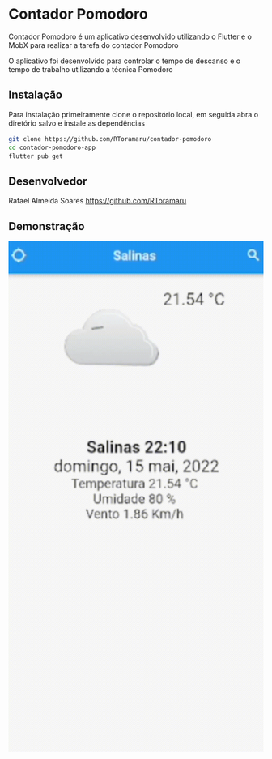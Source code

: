 # Contador Pomodoro


Contador Pomodoro é um aplicativo desenvolvido utilizando o Flutter e o MobX para realizar a tarefa do contador Pomodoro

O aplicativo foi desenvolvido para controlar o tempo de descanso e o tempo de trabalho utilizando a técnica Pomodoro


## Instalação

Para instalação primeiramente clone o repositório local, em seguida abra o diretório salvo e instale as dependências

```sh
git clone https://github.com/RToramaru/contador-pomodoro
cd contador-pomodoro-app
flutter pub get
```

## Desenvolvedor

Rafael Almeida Soares https://github.com/RToramaru


## Demonstração

![](https://github.com/RToramaru/clima-app/blob/main/screen/demonstracao.gif)
